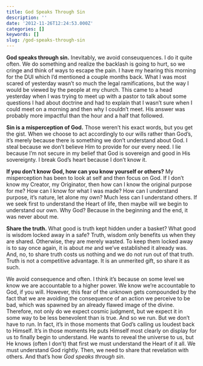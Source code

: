```yaml
---
title: God Speaks Through Sin
description: ''
date: '2012-11-26T12:24:53.000Z'
categories: []
keywords: []
slug: /god-speaks-through-sin
---
```


**God speaks through sin.** Inevitably, we avoid conseuquences. I do it quite often. We do something and realize the backlash is going to hurt, so we cringe and think of ways to escape the pain. I have my hearing this morning for the DUI which I’d mentioned a couple months back. What I was most scared of yesterday wasn’t so much the legal ramifications, but the way I would be viewed by the people at my church. This came to a head yesterday when I was trying to meet up with a pastor to talk about some questions I had about doctrine and had to explain that I wasn’t sure when I could meet on a morning and then why I couldn’t meet. His answer was probably more impactful than the hour and a half that followed.

**Sin is a misperception of God.** Those weren’t his exact words, but you get the gist. When we choose to act accordingly to our wills rather than God’s, it’s merely because there is something we don’t understand about God. I steal because we don’t believe Him to provide for our every need. I lie because I’m not secure in my belief that God is sovereign and good in His sovereignty. I break God’s heart because I don’t know it.

**If you don’t know God, how can you know yourself or others?** My misperception has been to look at self and then focus on God. If I don’t know my Creator, my Originator, then how can I know the original purpose for me? How can I know for what I was made? How can I understand purpose, it’s nature, let alone my own? Much less can I understand others. If we seek first to understand the Heart of life, then maybe will we begin to understand our own. Why God? Because in the beginning and the end, it was never about me.

**Share the truth.** What good is truth kept hidden under a basket? What good is wisdom locked away in a safe? Truth, wisdom only benefits us when they are shared. Otherwise, they are merely wasted. To keep them locked away is to say once again, it is about _me_ and we’ve established it already was. And, no, to share truth costs us nothing and we do not run out of that truth. Truth is not a competitive advantage. It is an unmerited gift, so share it as such.

We avoid consequence and often. I think it’s because on some level we know we are accountable to a higher power. We know we’re accountable to God, if you will. However, this fear of the unknown gets compounded by the fact that we are avoiding the consequence of an action we perceive to be bad, which was spawned by an already flawed image of the divine. Therefore, not only do we expect cosmic judgment, but we expect it in some way to be less benevolent than is true. And so we run. But we don’t have to run. In fact, it’s in those moments that God’s calling us loudest back to Himself. It’s in those moments He puts Himself most clearly on display for us to finally begin to understand. He wants to reveal the universe to us, but He knows (often I don’t) that first we must understand the Heart of it all. We must understand God rightly. Then, we need to share that revelation with others. And that’s how _God speaks through sin_.